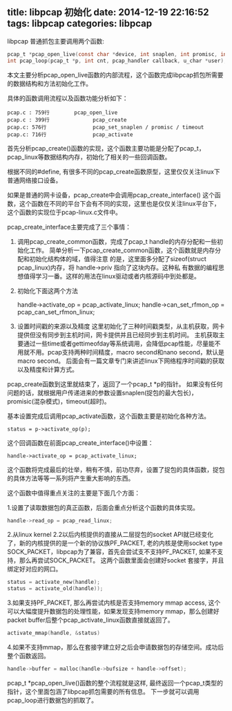 ﻿title: libpcap 初始化
date: 2014-12-19 22:16:52
tags: libpcap
categories: libpcap
---
libpcap 普通抓包主要调用两个函数:
``` c
pcap_t *pcap_open_live(const char *device, int snaplen, int promisc, int to_ms, char *errbuf);
int pcap_loop(pcap_t *p, int cnt, pcap_handler callback, u_char *user);
```
本文主要分析pcap_open_live函数的内部流程，这个函数完成libpcap抓包所需要的数据结构和方法初始化工作。

具体的函数调用流程以及函数功能分析如下：

    pcap.c : 759行        pcap_open_live
    pcap.c : 399行              pcap_create
    pcap.c: 576行               pcap_set_snaplen / promisc / timeout
    pcap.c: 716行               pcap_activate
    
首先分析pcap_create()函数的实现，这个函数主要功能是分配了pcap_t，pcap_linux等数据结构内存，初始化了相关的一些回调函数。
<!-- more -->
根据不同的#define, 有很多不同的pcap_create函数原型，这里仅仅关注linux下普通网络接口设备。

如果是普通的网卡设备，pcap_create中会调用pcap_create_interface() 这个函数，这个函数在不同的平台下会有不同的实现，这里也是仅仅关注linux平台下，这个函数的实现位于pcap-linux.c文件中。

pcap_create_interface主要完成了三个事情：

1. 调用pcap_create_common函数，完成了pcap_t handle的内存分配和一些初始化工作。
简单分析一下pcap_create_common函数，这个函数就是内存分配和初始化结构体的域，值得注意     的是，这里面多分配了sizeof(struct pcap_linux)内存，将 handle->priv 指向了这块内存。这种私        有数据的编程思想值得学习一番。这样的用法在linux驱动或者内核源码中到处都是。

2. 初始化下面这两个方法

    handle->activate_op = pcap_activate_linux;
    handle->can_set_rfmon_op = pcap_can_set_rfmon_linux;

3. 设置时间戳的来源以及精度
这里初始化了三种时间戳类型，从主机获取，网卡提供但没有同步到主机时间，网卡提供并且已经同步到主机时间。
主机获取主要通过一些time或者gettimeofday等系统调用，会降低pcap性能，尽量能不用就不用。pcap支持两种时间精度，macro second和nano second，默认是macro second。
后面会有一篇文章专门来讲述linux下网络程序时间戳的获取以及精度和计算方式。

pcap_create函数到这里就结束了，返回了一个pcap_t *p的指针。
如果没有任何问题的话，就根据用户传递进来的参数设置snaplen(捉包的最大包长)，promisic(混杂模式)，timeout(超时)。
 
基本设置完成后调用pcap_activate函数，这个函数主要是初始化各种方法。

    status = p->activate_op(p);
这个回调函数在前面pcap_create_interface()中设置：

    handle->activate_op = pcap_activate_linux;
这个函数将完成最后的壮举，稍有不慎，前功尽弃，设置了捉包的具体函数，捉包的具体方法等等一系列将产生重大影响的东西。

这个函数中值得重点关注的主要是下面几个方面：

1.设置了读取数据包的真正函数，后面会重点分析这个函数的具体实现。

``` c
handle->read_op = pcap_read_linux;
```
2.从linux kernel 2.2以后内核提供的直接从二层捉包的socket API就已经变化了，新的内核提供的是一个新的协议族PF_PACKET, 老的内核是使用socket type SOCK_PACKET，libpcap为了兼容，首先会尝试支不支持PF_PACKET, 如果不支持，那么再尝试SOCK_PACKET。
这两个函数里面会创建好socket 套接字，并且绑定好对应的网口。
```	c
status = activate_new(handle);
status = activate_old(handle));
```
3.如果支持PF_PACKET, 那么再尝试内核是否支持memory mmap access, 这个可以大幅度提升数据包的处理性能，如果发现支持memory mmap，那么创建好packet buffer后整个pcap_activate_linux函数直接就返回了。
``` c
activate_mmap(handle, &status)
```
4.如果不支持mmap，那么在套接字建立好之后会申请数据包的存储空间。成功后整个函数返回。
``` c
handle->buffer = malloc(handle->bufsize + handle->offset);
```
	
pcap_t *pcap_open_live()函数的整个流程就是这样, 最终返回一个pcap_t类型的指针，这个里面包涵了libpcap抓包需要的所有信息。
下一步就可以调用pcap_loop进行数据包的抓取了。